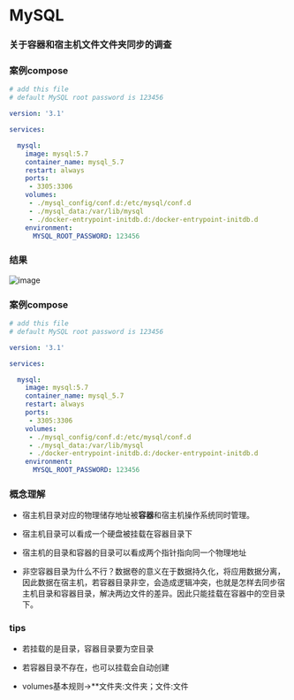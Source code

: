 # MySQL


### 关于容器和宿主机文件文件夹同步的调查

### 案例compose

```yml
# add this file
# default MySQL root password is 123456

version: '3.1'

services:

  mysql:
    image: mysql:5.7
    container_name: mysql_5.7
    restart: always
    ports:
     - 3305:3306
    volumes:
     - ./mysql_config/conf.d:/etc/mysql/conf.d
     - ./mysql_data:/var/lib/mysql
     - ./docker-entrypoint-initdb.d:/docker-entrypoint-initdb.d
    environment:
      MYSQL_ROOT_PASSWORD: 123456
```



### 结果
![image](https://user-images.githubusercontent.com/45913187/114135578-02438900-993c-11eb-99d2-e7e3307abd50.png)


### 案例compose

```yml
# add this file
# default MySQL root password is 123456

version: '3.1'

services:

  mysql:
    image: mysql:5.7
    container_name: mysql_5.7
    restart: always
    ports:
     - 3305:3306
    volumes:
     - ./mysql_config/conf.d:/etc/mysql/conf.d
     - ./mysql_data:/var/lib/mysql
     - ./docker-entrypoint-initdb.d:/docker-entrypoint-initdb.d
    environment:
      MYSQL_ROOT_PASSWORD: 123456
```




### 概念理解

- 宿主机目录对应的物理储存地址被**容器**和宿主机操作系统同时管理。

- 宿主机目录可以看成一个硬盘被挂载在容器目录下
- 宿主机的目录和容器的目录可以看成两个指针指向同一个物理地址
- 非空容器目录为什么不行？数据卷的意义在于数据持久化，将应用数据分离，因此数据在宿主机，若容器目录非空，会造成逻辑冲突，也就是怎样去同步宿主机目录和容器目录，解决两边文件的差异。因此只能挂载在容器中的空目录下。



### tips

- 若挂载的是目录，容器目录要为空目录
- 若容器目录不存在，也可以挂载会自动创建

- volumes基本规则->**文件夹:文件夹；文件:文件
